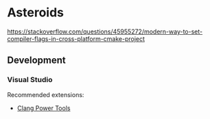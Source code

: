 # Asteroids

https://stackoverflow.com/questions/45955272/modern-way-to-set-compiler-flags-in-cross-platform-cmake-project

## Development

### Visual Studio

Recommended extensions:

- [Clang Power Tools](https://marketplace.visualstudio.com/items?itemName=caphyon.ClangPowerTools) 
